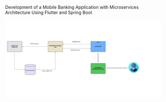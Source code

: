 Development of a Mobile Banking Application with Microservices Architecture Using Flutter and Spring Boot

![alt text](/../support/Architecture.png)
